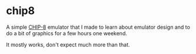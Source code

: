 # chip8

A simple [CHIP-8](https://en.wikipedia.org/wiki/CHIP-8) emulator that I made to learn about emulator design
and to do a bit of graphics for a few hours one weekend.

It mostly works, don't expect much more than that.
